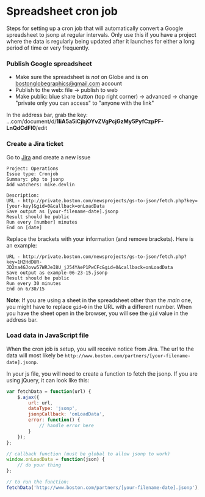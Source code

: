 # Spreadsheet cron job
Steps for setting up a cron job that will automatically convert a Google spreadsheet to jsonp at regular intervals. Only use this if you have a project where the data is regularly being updated after it launches for either a long period of time or very frequently.

### Publish Google spreadsheet
- Make sure the spreadsheet is *not* on Globe and is on bostonglobegraphics@gmail.com account
- Publish to the web: file -> publish to web
- Make public: blue share button (top right corner)  -> advanced -> change "private only you can access" to "anyone with the link"

In the address bar, grab the key:
...com/document/d/**1IiA5a5iCjbjOYvZVgPcjGzMy5PyfCzpPF-LnQdCdFI0**/edit

### Create a Jira ticket
Go to [Jira](http://jira.boston.com) and create a new issue
```
Project: Operations
Issue type: Cronjob
Summary: php to jsonp
Add watchers: mike.devlin

Description:
URL - http://private.boston.com/newsprojects/gs-to-json/fetch.php?key=[your-key]&gid=0&callback=onLoadData
Save output as [your-filename-date].jsonp
Result should be public
Run every [number] minutes
End on [date]
```

Replace the brackets with your information (and remove brackets). Here is an example:
```
URL - http://private.boston.com/newsprojects/gs-to-json/fetch.php?key=1H2HdDUR-JD2na4GJovw57WRJeI8U_jJ54YAeP1PwCFc&gid=0&callback=onLoadData
Save output as example-06-23-15.jsonp
Result should be public
Run every 30 minutes
End on 6/30/15
```

**Note**: If you are using a sheet in the spreadsheet other than the *main* one, you might have to replace `gid=0` in the URL with a different number. When you have the sheet open in the browser, you will see the `gid` value in the address bar.

### Load data in JavaScript file
When the cron job is setup, you will receive notice from Jira. The url to the data will most likely be `http://www.boston.com/partners/[your-filename-date].jsonp`.

In your js file, you will need to create a function to fetch the jsonp. If you are using jQuery, it can look like this:
```javascript
var fetchData = function(url) {
	$.ajax({
		url: url,
		dataType: 'jsonp',
		jsonpCallback: 'onLoadData',
		error: function() {
			// handle error here
		}
	});
};

// callback function (must be global to allow jsonp to work)
window.onLoadData = function(json) {
	// do your thing
};

// to run the function:
fetchData('http://www.boston.com/partners/[your-filename-date].jsonp');
```
